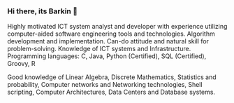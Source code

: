 ### Hi there, its Barkin 👋

Highly motivated ICT system analyst and developer with experience utilizing computer-aided software engineering tools and technologies. Algorithm development
and implementation. Can-do attitude and natural skill for problem-solving. Knowledge of ICT systems and Infrastructure.
Programming languages: C, Java, Python (Certified), SQL (Certified), Groovy, R

Good knowledge of Linear Algebra, Discrete Mathematics, Statistics and probability,
Computer networks and Networking technologies, Shell scripting, Computer Architectures, 
Data Centers and Database systems.


